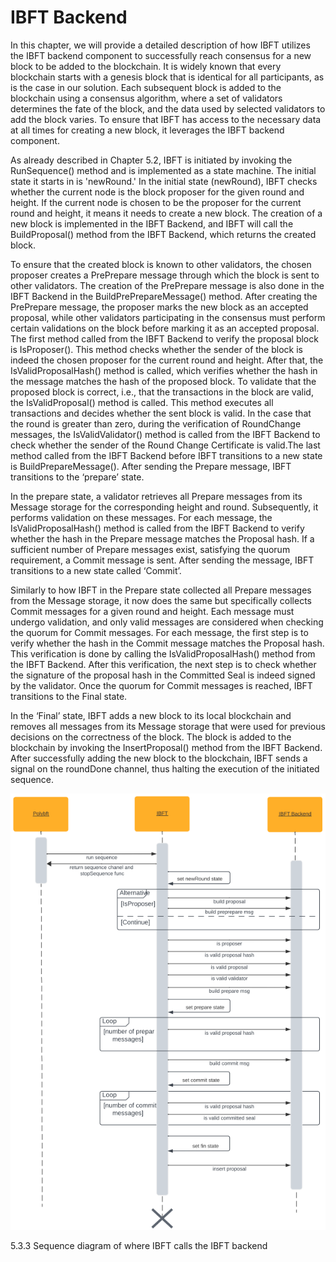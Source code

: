 # IBFT Backend

In this chapter, we will provide a detailed description of how IBFT utilizes the IBFT backend component to successfully reach consensus for a new block to be added to the blockchain. It is widely known that every blockchain starts with a genesis block that is identical for all participants, as is the case in our solution. Each subsequent block is added to the blockchain using a consensus algorithm, where a set of validators determines the fate of the block, and the data used by selected validators to add the block varies. To ensure that IBFT has access to the necessary data at all times for creating a new block, it leverages the IBFT backend component.

As already described in Chapter 5.2, IBFT is initiated by invoking the RunSequence() method and is implemented as a state machine. The initial state it starts in is 'newRound.' In the initial state (newRound), IBFT checks whether the current node is the block proposer for the given round and height. If the current node is chosen to be the proposer for the current round and height, it means it needs to create a new block. The creation of a new block is implemented in the IBFT Backend, and IBFT will call the BuildProposal() method from the IBFT Backend, which returns the created block.

To ensure that the created block is known to other validators, the chosen proposer creates a PrePrepare message through which the block is sent to other validators. The creation of the PrePrepare message is also done in the IBFT Backend in the BuildPrePrepareMessage() method. After creating the PrePrepare message, the proposer marks the new block as an accepted proposal, while other validators participating in the consensus must perform certain validations on the block before marking it as an accepted proposal. The first method called from the IBFT Backend to verify the proposal block is IsProposer(). This method checks whether the sender of the block is indeed the chosen proposer for the current round and height. After that, the IsValidProposalHash() method is called, which verifies whether the hash in the message matches the hash of the proposed block. To validate that the proposed block is correct, i.e., that the transactions in the block are valid, the IsValidProposal() method is called. This method executes all transactions and decides whether the sent block is valid. In the case that the round is greater than zero, during the verification of RoundChange messages, the IsValidValidator() method is called from the IBFT Backend to check whether the sender of the Round Change Certificate is valid.The last method called from the IBFT Backend before IBFT transitions to a new state is BuildPrepareMessage(). After sending the Prepare message, IBFT transitions to the ‘prepare’ state.

In the prepare state, a validator retrieves all Prepare messages from its Message storage for the corresponding height and round. Subsequently, it performs validation on these messages. For each message, the IsValidProposalHash() method is called from the IBFT Backend to verify whether the hash in the Prepare message matches the Proposal hash. If a sufficient number of Prepare messages exist, satisfying the quorum requirement, a Commit message is sent. After sending the message, IBFT transitions to a new state called ‘Commit’.

Similarly to how IBFT in the Prepare state collected all Prepare messages from the Message storage, it now does the same but specifically collects Commit messages for a given round and height. Each message must undergo validation, and only valid messages are considered when checking the quorum for Commit messages. For each message, the first step is to verify whether the hash in the Commit message matches the Proposal hash. This verification is done by calling the IsValidProposalHash() method from the IBFT Backend. After this verification, the next step is to check whether the signature of the proposal hash in the Committed Seal is indeed signed by the validator. Once the quorum for Commit messages is reached, IBFT transitions to the Final state.

In the ‘Final’ state, IBFT adds a new block to its local blockchain and removes all messages from its Message storage that were used for previous decisions on the correctness of the block. The block is added to the blockchain by invoking the InsertProposal() method from the IBFT Backend. After successfully adding the new block to the blockchain, IBFT sends a signal on the roundDone channel, thus halting the execution of the initiated sequence.

![](<../../../.gitbook/assets/14 (1).png>)

5.3.3 Sequence diagram of where IBFT calls the IBFT backend
